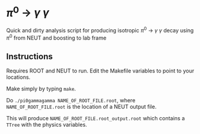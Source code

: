 # $\pi^0$ -> $\gamma$ $\gamma$
Quick and dirty analysis script for producing isotropic $\pi^0$ -> $\gamma$ $\gamma$ decay using $\pi^0$ from NEUT and boosting to lab frame

## Instructions
Requires ROOT and NEUT to run. Edit the Makefile variables to point to your locations.

Make simply by typing `make`.

Do `./pi0gammagamma NAME_OF_ROOT_FILE.root`, where `NAME_OF_ROOT_FILE.root` is the location of a NEUT output file.

This will produce `NAME_OF_ROOT_FILE.root_output.root` which contains a `TTree` with the physics variables.

